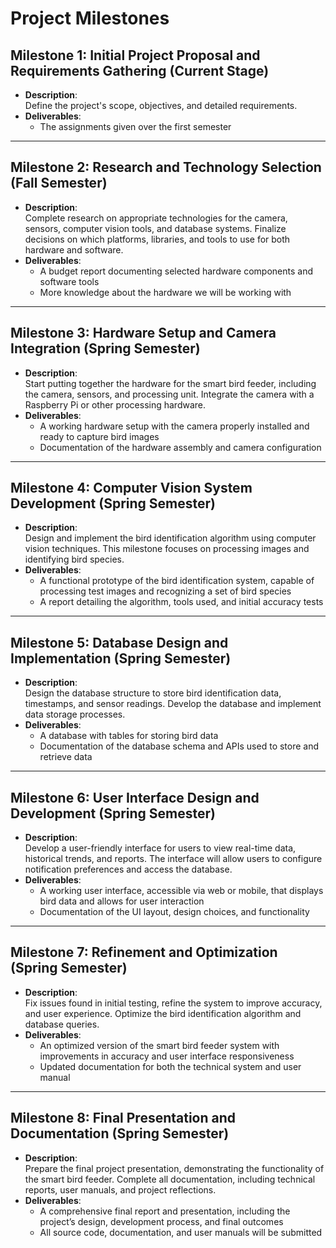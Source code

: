 # Project Milestones

## Milestone 1: Initial Project Proposal and Requirements Gathering (Current Stage)
- **Description**:  
  Define the project's scope, objectives, and detailed requirements.  
- **Deliverables**:  
  - The assignments given over the first semester  

---

## Milestone 2: Research and Technology Selection (Fall Semester)
- **Description**:  
  Complete research on appropriate technologies for the camera, sensors, computer vision tools, and database systems. Finalize decisions on which platforms, libraries, and tools to use for both hardware and software.  
- **Deliverables**:  
  - A budget report documenting selected hardware components and software tools  
  - More knowledge about the hardware we will be working with  

---

## Milestone 3: Hardware Setup and Camera Integration (Spring Semester)
- **Description**:  
  Start putting together the hardware for the smart bird feeder, including the camera, sensors, and processing unit. Integrate the camera with a Raspberry Pi or other processing hardware.  
- **Deliverables**:  
  - A working hardware setup with the camera properly installed and ready to capture bird images  
  - Documentation of the hardware assembly and camera configuration  

---

## Milestone 4: Computer Vision System Development (Spring Semester)
- **Description**:  
  Design and implement the bird identification algorithm using computer vision techniques. This milestone focuses on processing images and identifying bird species.  
- **Deliverables**:  
  - A functional prototype of the bird identification system, capable of processing test images and recognizing a set of bird species  
  - A report detailing the algorithm, tools used, and initial accuracy tests  

---

## Milestone 5: Database Design and Implementation (Spring Semester)
- **Description**:  
  Design the database structure to store bird identification data, timestamps, and sensor readings. Develop the database and implement data storage processes.  
- **Deliverables**:  
  - A database with tables for storing bird data  
  - Documentation of the database schema and APIs used to store and retrieve data  

---

## Milestone 6: User Interface Design and Development (Spring Semester)
- **Description**:  
  Develop a user-friendly interface for users to view real-time data, historical trends, and reports. The interface will allow users to configure notification preferences and access the database.  
- **Deliverables**:  
  - A working user interface, accessible via web or mobile, that displays bird data and allows for user interaction  
  - Documentation of the UI layout, design choices, and functionality  

---

## Milestone 7: Refinement and Optimization (Spring Semester)
- **Description**:  
  Fix issues found in initial testing, refine the system to improve accuracy, and user experience. Optimize the bird identification algorithm and database queries.  
- **Deliverables**:  
  - An optimized version of the smart bird feeder system with improvements in accuracy and user interface responsiveness  
  - Updated documentation for both the technical system and user manual  

---

## Milestone 8: Final Presentation and Documentation (Spring Semester)
- **Description**:  
  Prepare the final project presentation, demonstrating the functionality of the smart bird feeder. Complete all documentation, including technical reports, user manuals, and project reflections.  
- **Deliverables**:  
  - A comprehensive final report and presentation, including the project’s design, development process, and final outcomes  
  - All source code, documentation, and user manuals will be submitted  
